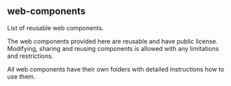 ## web-components

List of reusable web components. 


The web components provided here are reusable and have public license. Modifying, sharing and reusing components is allowed with any limitations and restrictions. 


All web components have their own folders with detailed instructions how to use them.
